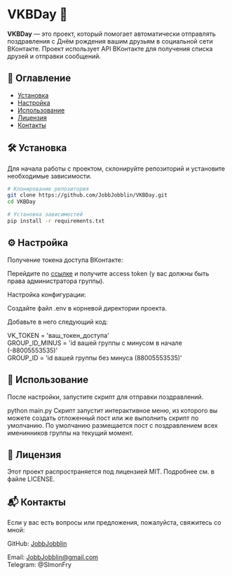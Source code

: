 # VKBDay 🎉

**VKBDay** — это проект, который помогает автоматически отправлять поздравления с Днём рождения вашим друзьям в социальной сети ВКонтакте. Проект использует API ВКонтакте для получения списка друзей и отправки сообщений.

## 📌 Оглавление

- [Установка](#Установка)
- [Настройка](#Настройка)
- [Использование](#Использование)
- [Лицензия](#Лицензия)
- [Контакты](#Контакты)

## 🛠️ Установка

Для начала работы с проектом, склонируйте репозиторий и установите необходимые зависимости.

```bash
# Клонирование репозитория
git clone https://github.com/JobbJobblin/VKBDay.git
cd VKBDay

# Установка зависимостей
pip install -r requirements.txt
```
## ⚙️ Настройка
Получение токена доступа ВКонтакте:

Перейдите по [ссылке](https://vkhost.github.io) и получите access token (у вас должны быть права администратора группы).

Настройка конфигурации:

Создайте файл .env в корневой директории проекта.

Добавьте в него следующий код:

VK_TOKEN = 'ваш_токен_доступа'  
GROUP_ID_MINUS = 'id вашей группы с минусом в начале (-88005553535)'  
GROUP_ID = 'id вашей группы без минуса (88005553535)'

## 🚀 Использование
После настройки, запустите скрипт для отправки поздравлений.

python main.py
Скрипт запустит интерактивное меню, из которого вы можете создать отложенный пост или же выполнить скрипт по умолчанию.
По умолчанию размещается пост с поздравлением всех именинников группы на текущий момент.

## 📄 Лицензия
Этот проект распространяется под лицензией MIT. Подробнее см. в файле LICENSE.

## 📬 Контакты
Если у вас есть вопросы или предложения, пожалуйста, свяжитесь со мной:

GitHub: [JobbJobblin](https://github.com/JobbJobblin)

Email: JobbJobblin@gmail.com  
Telegram: @SImonFry
